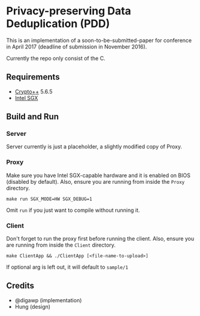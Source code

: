 # Privacy-preserving Data Deduplication (PDD)

This is an implementation of a soon-to-be-submitted-paper for conference in April 2017 (deadline of submission in November 2016).

Currently the repo only consist of the C.

## Requirements

- [Crypto++](https://www.cryptopp.com/) 5.6.5
- [Intel SGX](https://github.com/01org/linux-sgx/)

## Build and Run

### Server

Server currently is just a placeholder, a slightly modified copy of Proxy.

### Proxy

Make sure you have Intel SGX-capable hardware and it is enabled on BIOS (disabled by default). Also, ensure you are running from inside the `Proxy` directory.

    make run SGX_MODE=HW SGX_DEBUG=1

Omit `run` if you just want to compile without running it.

### Client

Don't forget to run the proxy first before running the client. Also, ensure you are running from inside the `Client` directory.

    make ClientApp && ./ClientApp [<file-name-to-upload>]

If optional arg is left out, it will default to `sample/1`

## Credits

- @digawp (implementation)
- Hung (design)
